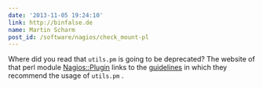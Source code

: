 ```yaml
---
date: '2013-11-05 19:24:10'
link: http://binfalse.de
name: Martin Scharm
post_id: /software/nagios/check_mount-pl
---
```


Where did you read that  `utils.pm`  is going to be deprecated? The website of that perl module <a href="http://search.cpan.org/~tonvoon/Nagios-Plugin-0.34/lib/Nagios/Plugin.pm" rel="nofollow">Nagios::Plugin</a> links to the <a href="https://www.nagios-plugins.org/doc/guidelines.html" rel="nofollow">guidelines</a> in which they recommend the usage of  `utils.pm` .